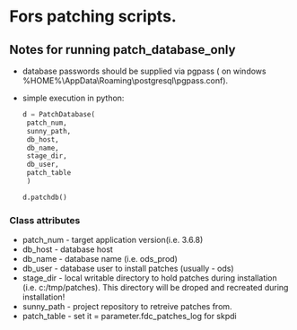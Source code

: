 # Fors patching scripts.

## Notes for running patch_database_only

* database passwords should be supplied via pgpass ( on windows %HOME%\AppData\Roaming\postgresql\pgpass.conf).
* simple execution in python:

   ``` python
   d = PatchDatabase(
    patch_num,
    sunny_path,
    db_host,
    db_name,
    stage_dir,
    db_user,
    patch_table
    )

   d.patchdb()
   ```

### Class attributes

* patch_num - target application version(i.e. 3.6.8)
* db_host - database host 
* db_name - database name (i.e. ods_prod)
* db_user - database user to install patches (usually - ods)
* stage_dir - local writable directory to hold patches during installation (i.e. c:/tmp/patches). This directory will be droped and recreated during installation!
* sunny_path - project repository to retreive patches from.
* patch_table - set it = parameter.fdc_patches_log for skpdi
